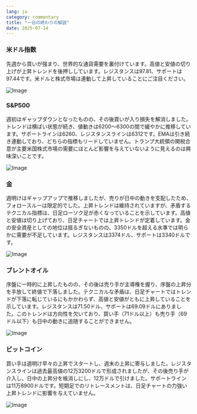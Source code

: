 ```yaml
---
lang: ja
category: commentary
title: "一日の終わりの解説"
date: 2025-07-14
---
```


### 米ドル指数

先週から買いが強まり、世界的な通貨需要を裏付けています。高値と安値の切り上げが上昇トレンドを後押ししています。レジスタンスは97.81、サポートは97.44です。米ドルと株式市場は連動して上昇していることにご注目ください。

![Image](https://markleighedu.github.io/img/Jul-2025/14-Jul-2025/usdindex.jpg)

### S&P500

週初はギャップダウンとなったものの、その後買いが入り損失を解消しました。トレンドは横ばい状態が続き、値動きは6200～6300の間で緩やかに推移しています。サポートラインは6260、レジスタンスラインは6312です。EMAは引き続き連動しており、どちらの指標もリードしていません。トランプ大統領の関税合意が主要米国株式市場の需要にほとんど影響を与えていないように見えるのは興味深いことです。

![Image](https://markleighedu.github.io/img/Jul-2025/14-Jul-2025/sp500.jpg)

### 金

週明けはギャップアップで推移しましたが、売りが日中の動きを支配したため、フォロースルーは限定的でした。上昇トレンドは維持されていますが、矛盾するテクニカル指標は、日足ローソク足が赤くなっていることを示しています。高値と安値は切り上げており、日足チャートでは上昇トレンドが定着しています。金の安全資産としての地位は揺るぎないものの、3350ドルを超える水準では明らかに需要が不足しています。レジスタンスは3374ドル、サポートは3340ドルです。

![Image](https://markleighedu.github.io/img/Jul-2025/14-Jul-2025/gold.jpg)

### ブレントオイル

序盤に一時的に上昇したものの、その後は売り手が主導権を握り、序盤の上昇分を手放して終値で下落しました。テクニカルな矛盾は、日足チャートではトレンドが下落に転じているにもかかわらず、高値と安値がともに上昇していることを示しています。レジスタンスは71.50ドル、サポートは69.09ドルにありました。このトレンドは方向性を欠いており、買い手（71ドル以上）も売り手（69ドル以下）も日中の動きに追随することができません。

![Image](https://markleighedu.github.io/img/Jul-2025/14-Jul-2025/brentoil.jpg)

### ビットコイン

買い手は週明け早々の上昇でスタートし、週末の上昇に寄与しました。レジスタンスラインは過去最高値の12万3200ドルで形成されましたが、その後売り手が介入し、日中の上昇分を帳消しにし、12万ドルで引けました。サポートラインは11万8900ドルです。短期足でのリトレースメントは、日足チャートの力強い上昇トレンドに影響を与えていません。

![Image](https://markleighedu.github.io/img/Jul-2025/14-Jul-2025/bitcoin.jpg)

